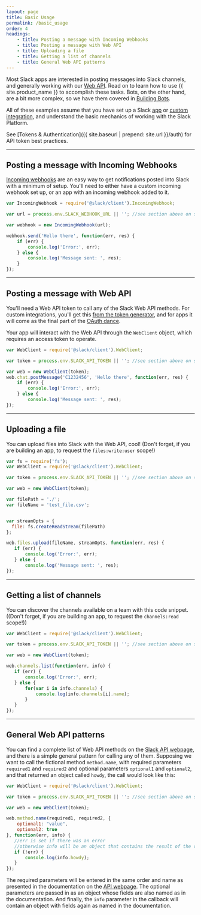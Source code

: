 ```yaml
---
layout: page
title: Basic Usage
permalink: /basic_usage
order: 4
headings:
    - title: Posting a message with Incoming Webhooks
    - title: Posting a message with Web API
    - title: Uploading a file
    - title: Getting a list of channels
    - title: General Web API patterns
---
```


Most Slack apps are interested in posting messages into Slack channels, and generally working with our [Web API](https://api.slack.com/web). Read on
to learn how to use {{ site.product_name }} to accomplish these tasks. Bots, on the other hand, are a bit more complex,
so we have them covered in [Building Bots](bots.html).

All of these examples assume that you have set up a Slack [app](https://api.slack.com/slack-apps) or
[custom integration](https://api.slack.com/custom-integrations), and understand the basic mechanics of working with the
Slack Platform.

See [Tokens & Authentication]({{ site.baseurl | prepend: site.url }}/auth) for API token best practices.

--------

## Posting a message with Incoming Webhooks

[Incoming webhooks](https://api.slack.com/incoming-webhooks) are an easy way to get notifications posted into Slack with
a minimum of setup. You'll need to either have a custom incoming webhook set up, or an app with an incoming webhook
added to it.

```js
var IncomingWebhook = require('@slack/client').IncomingWebhook;

var url = process.env.SLACK_WEBHOOK_URL || ''; //see section above on sensitive data

var webhook = new IncomingWebhook(url);

webhook.send('Hello there', function(err, res) {
    if (err) {
        console.log('Error:', err);
    } else {
        console.log('Message sent: ', res);
    }
});
```

--------

## Posting a message with Web API

You'll need a Web API token to call any of the Slack Web API methods. For custom integrations, you'll get this
[from the token generator](https://api.slack.com/docs/oauth-test-tokens), and for apps it will come as the final part
of the [OAuth dance](https://api.slack.com/docs/oauth).

Your app will interact with the Web API through the `WebClient` object, which requires an access token to operate.

```js
var WebClient = require('@slack/client').WebClient;

var token = process.env.SLACK_API_TOKEN || ''; //see section above on sensitive data

var web = new WebClient(token);
web.chat.postMessage('C1232456', 'Hello there', function(err, res) {
    if (err) {
        console.log('Error:', err);
    } else {
        console.log('Message sent: ', res);
});
```

--------

## Uploading a file

You can upload files into Slack with the Web API, cool! (Don't forget, if you are building an app, to request the
`files:write:user` scope!)

```js
var fs = require('fs');
var WebClient = require('@slack/client').WebClient;

var token = process.env.SLACK_API_TOKEN || ''; //see section above on sensitive data

var web = new WebClient(token);

var filePath = './';
var fileName = 'test_file.csv';


var streamOpts = {
  file: fs.createReadStream(filePath)
};

web.files.upload(fileName, streamOpts, function(err, res) {
   if (err) {
       console.log('Error:', err);
   } else {
       console.log('Message sent: ', res);
});
```

--------

## Getting a list of channels

You can discover the channels available on a team with this code snippet. ((Don't forget, if you are building an app,
to request the `channels:read` scope!))

```js
var WebClient = require('@slack/client').WebClient;

var token = process.env.SLACK_API_TOKEN || ''; //see section above on sensitive data

var web = new WebClient(token);

web.channels.list(function(err, info) {
   if (err) {
       console.log('Error:', err);
   } else {
       for(var i in info.channels) {
           console.log(info.channels[i].name);
       }
   }
});
```

--------

## General Web API patterns

You can find a complete list of Web API methods on the [Slack API webpage](https://api.slack.com/methods), and there
is a simple general pattern for calling any of them. Supposing we want to call the fictional method `method.name`, with
required parameters `required1` and `required2` and optional parameters `optional1` and `optional2`, and that returned
an object called `howdy`, the call would look like this:

```js
var WebClient = require('@slack/client').WebClient;

var token = process.env.SLACK_API_TOKEN || ''; //see section above on sensitive data

var web = new WebClient(token);

web.method.name(required1, required2, {
    optional1: "value",
    optional2: true
}, function(err, info) {
   //err is set if there was an error 
   //otherwise info will be an object that contains the result of the call
   if (!err) {
       console.log(info.howdy);
   }
});
```

The required parameters will be entered in the same order and name as presented in the documentation on the
[API webpage](https://api.slack.com/methods). The optional parameters are passed in as an object whose fields are also
named as in the documentation. And finally, the `info` parameter in the callback will contain an object with fields
again as named in the documentation.